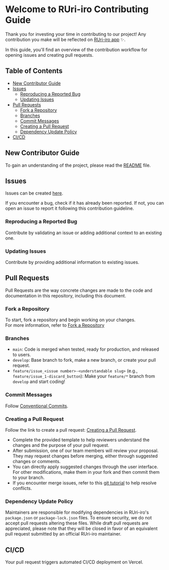 # Welcome to RUri-iro Contributing Guide <!-- omit in toc -->

Thank you for investing your time in contributing to our project! Any contribution you make will be reflected on [RUri-iro app](https://develop.d1pxjinad17uxp.amplifyapp.com) :sparkles:.

In this guide, you'll find an overview of the contribution workflow for opening issues and creating pull requests.

## Table of Contents<!-- omit in toc -->

- [New Contributor Guide](#new-contributor-guide)
- [Issues](#issues)
  - [Reproducing a Reported Bug](#reproducing-a-reported-bug)
  - [Updating Issues](#updating-issues)
- [Pull Requests](#pull-requests)
  - [Fork a Repository](#fork-a-repository)
  - [Branches](#branches)
  - [Commit Messages](#commit-messages)
  - [Creating a Pull Request](#creating-a-pull-request)
  - [Dependency Update Policy](#dependency-update-policy)
- [CI/CD](#cicd)

## New Contributor Guide

To gain an understanding of the project, please read the [README](../README.md) file.

## Issues

Issues can be created [here](https://github.com/kfs214/ruri-iro/issues/new).

If you encounter a bug, check if it has already been reported. If not, you can open an issue to report it following this contribution guideline.

### Reproducing a Reported Bug

Contribute by validating an issue or adding additional context to an existing one.

### Updating Issues

Contribute by providing additional information to existing issues.

## Pull Requests

Pull Requests are the way concrete changes are made to the code and documentation in this repository, including this document.

### Fork a Repository

To start, fork a repository and begin working on your changes.  
For more information, refer to [Fork a Repository](https://docs.github.com/en/pull-requests/collaborating-with-pull-requests/working-with-forks/fork-a-repo)

### Branches

- `main`: Code is merged when tested, ready for production, and released to users.
- `develop`: Base branch to fork, make a new branch, or create your pull request.
- `feature/issue_<issue number>-<understandable slug>` (e.g., `feature/issue_1-discard_button`): Make your `feature/*` branch from `develop` and start coding!

### Commit Messages

Follow [Conventional Commits](https://www.conventionalcommits.org/en/v1.0.0/).

### Creating a Pull Request

Follow the link to create a pull request: [Creating a Pull Request](https://docs.github.com/en/pull-requests/collaborating-with-pull-requests/proposing-changes-to-your-work-with-pull-requests/creating-a-pull-request).

- Complete the provided template to help reviewers understand the changes and the purpose of your pull request.
- After submission, one of our team members will review your proposal. They may request changes before merging, either through suggested changes or comments.
- You can directly apply suggested changes through the user interface. For other modifications, make them in your fork and then commit them to your branch.
- If you encounter merge issues, refer to this [git tutorial](https://github.com/skills/resolve-merge-conflicts) to help resolve conflicts.

### Dependency Update Policy

Maintainers are responsible for modifying dependencies in RUri-iro's `package.json` or `package-lock.json` files. To ensure security, we do not accept pull requests altering these files. While draft pull requests are appreciated, please note that they will be closed in favor of an equivalent pull request submitted by an official RUri-iro maintainer.

## CI/CD

Your pull request triggers automated CI/CD deployment on Vercel.

